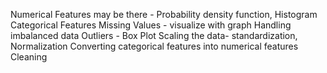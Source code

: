 Numerical Features may be there - Probability density function, Histogram
Categorical Features
Missing Values - visualize with graph
Handling imbalanced data
Outliers - Box Plot
Scaling the data- standardization, Normalization
Converting categorical features into numerical features
Cleaning
